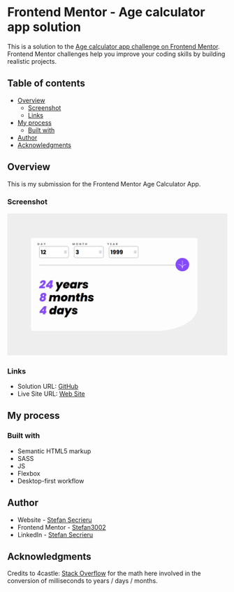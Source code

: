 # Frontend Mentor - Age calculator app solution

This is a solution to the [Age calculator app challenge on Frontend Mentor](https://www.frontendmentor.io/challenges/age-calculator-app-dF9DFFpj-Q). Frontend Mentor challenges help you improve your coding skills by building realistic projects.

## Table of contents

- [Overview](#overview)
  - [Screenshot](#screenshot)
  - [Links](#links)
- [My process](#my-process)
  - [Built with](#built-with)
- [Author](#author)
- [Acknowledgments](#acknowledgments)

## Overview

This is my submission for the Frontend Mentor Age Calculator App.

### Screenshot

![](./Submission.png)


### Links

- Solution URL: [GitHub](https://github.com/Stefan3002/Frontend-Mentor-Age-Calculator-App)
- Live Site URL: [Web Site](https://stefan3002.github.io/Frontend-Mentor-Age-Calculator-App/)

## My process

### Built with

- Semantic HTML5 markup
- SASS
- JS
- Flexbox
- Desktop-first workflow

## Author

- Website - [Stefan Secrieru](https://dreamy-crisp-8754c8.netlify.app/)
- Frontend Mentor - [Stefan3002](https://www.frontendmentor.io/profile/Stefan3002)
- LinkedIn - [Stefan Secrieru](https://www.linkedin.com/in/%C8%99tefan-secrieru-b0b60b224/)

## Acknowledgments

Credits to 4castle: [Stack Overflow](https://stackoverflow.com/questions/38355157/is-there-a-method-to-convert-miliseconds-to-years-months-days-minutes-seconds-in)
for the math here involved in the conversion of milliseconds to years / days / months.